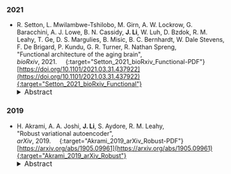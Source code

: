 ### 2021

* R. Setton, L. Mwilambwe-Tshilobo, M. Girn, A. W. Lockrow, G. Baracchini, A. J. Lowe, B. N. Cassidy, **J. Li**, W. Luh, D. Bzdok, R. M. Leahy, T. Ge, D. S. Margulies, B. Misic, B. C. Bernhardt, W. Dale Stevens, F. De Brigard, P. Kundu, G. R. Turner, R. Nathan Spreng,  
"Functional architecture of the aging brain",  
*bioRxiv*, 2021.  &nbsp; [<i class="fa fa-quote-right"></i>](/files/bib/Setton_2021_bioRxiv_Functional.bib) &nbsp; [<i class="fa fa-file-pdf-o"></i>](https://www.biorxiv.org/content/10.1101/2021.03.31.437922v2.full.pdf){:target="Setton_2021_bioRxiv_Functional-PDF"}  
[https://doi.org/10.1101/2021.03.31.437922](https://doi.org/10.1101/2021.03.31.437922){:target="Setton_2021_bioRxiv_Functional"}  
  <details>
    <summary style="font-size:16px">Abstract</summary>
      <p style="margin-left: 20px; text-align: justify; font-size:16px">
      The intrinsic functional connectome can reveal how a lifetime of learning and lived experience is represented in the functional architecture of the aging brain. We investigated whether network dedifferentiation, a hallmark of brain aging, reflects a global shift in network dynamics, or comprises network-specific changes that reflect the changing landscape of aging cognition. We implemented a novel multi-faceted strategy involving multi-echo fMRI acquisition and de-noising, individualized cortical parcellation, and multivariate (gradient and edge-level) functional connectivity methods. Twenty minutes of resting-state fMRI data and cognitive assessments were collected in younger (n=181) and older (n=120) adults. Dimensionality in the BOLD signal was lower for older adults, consistent with global network dedifferentiation. Functional connectivity gradients were largely age-invariant. In contrast, edge-level connectivity showed widespread changes with age, revealing discrete, network-specific dedifferentiation patterns. Visual and somatosensory regions were more integrated within the functional connectome; default and frontoparietal regions showed greater coupling; and the dorsal attention network was less differentiated from transmodal regions. Associations with cognition suggest that the formation and preservation of integrated, large-scale brain networks supports complex cognitive abilities. However, into older adulthood, the connectome is dominated by large-scale network disintegration, global dedifferentiation and network-specific dedifferentiation associated with age-related cognitive change.
      </p>
  </details>

### 2019

* H. Akrami, A. A. Joshi, **J. Li**, S. Aydore, R. M. Leahy,  
"Robust variational autoencoder",  
*arXiv*, 2019.  &nbsp; [<i class="fa fa-quote-right"></i>](/files/bib/Akrami_2019_arXiv_Robust.bib) &nbsp; [<i class="fa fa-file-pdf-o"></i>](https://arxiv.org/pdf/1905.09961.pdf){:target="Akrami_2019_arXiv_Robust-PDF"}  
[https://arxiv.org/abs/1905.09961](https://arxiv.org/abs/1905.09961){:target="Akrami_2019_arXiv_Robust"}  
  <details>
    <summary style="font-size:16px">Abstract</summary>
      <p style="margin-left: 20px; text-align: justify; font-size:16px">
      Machine learning methods often need a large amount of labeled training data.Since the training data is assumed to be the ground truth, outliers can severelydegrade learned representations and performance of trained models. Here we applyconcepts from robust statistics to derive a novel variational autoencoder that isrobust to outliers in the training data. Variational autoencoders (VAEs) extract alower-dimensional encoded feature representation from which we can generatenew data samples. Robustness of autoencoders to outliers is critical for generatinga reliable representation of particular data types in the encoded space when usingcorrupted training data. Our robust VAE is based on beta-divergence rather than thestandard Kullback-Leibler (KL) divergence. Our proposed lower bound lead to aRVAE model that has the same computational complexity as the VAE and contains a single tuning parameter to control the degree of robustness. We demonstrate theperformance of our beta-divergence based autoencoder for a range of image datasets,showing improved robustness to outliers both qualitatively and quantitatively. Wealso illustrate the use of our robust VAE for outlier detection.
      </p>
  </details>
